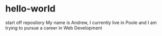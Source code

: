 # hello-world
start off repository
My name is Andrew, I currently live in Poole and I am trying to pursue a career in Web Development
